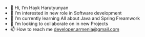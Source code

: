 - 👋 Hi, I’m Hayk Harutyunyan
- 👀 I’m interested in new role in Software development
- 🌱 I’m currently learning All about Java and Spring Freamwork
- 💞️ I’m looking to collaborate on in new Projects
- 📫 How to reach me developer.armenia@gmail.com

<!---
hayart/hayart is a ✨ special ✨ repository because its `README.md` (this file) appears on your GitHub profile.
You can click the Preview link to take a look at your changes.
--->
